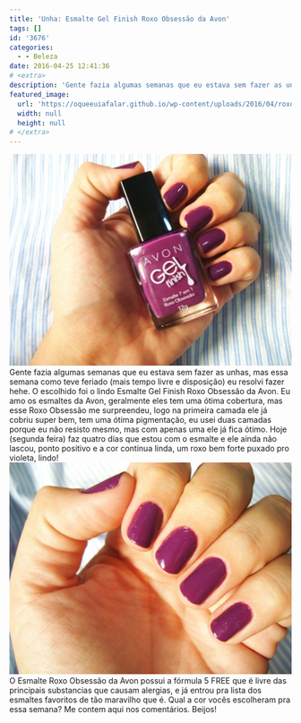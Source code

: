 ```yaml
---
title: 'Unha: Esmalte Gel Finish Roxo Obsessão da Avon'
tags: []
id: '3676'
categories:
  - - Beleza
date: 2016-04-25 12:41:36
# <extra>
description: 'Gente fazia algumas semanas que eu estava sem fazer as unhas, mas essa semana como teve feriado (mais tempo livre e disposição) eu resolvi fazer hehe. O escolhido foi o lindo Esmalte Gel Finish Roxo Obsessão da Avon. Eu amo os esmaltes da Avon, geralmente eles tem uma ótima cobertura, mas esse Roxo Obsessão me surpreendeu, logo na primeira camada ele já cobriu super bem, tem uma ótima pigmentação, eu usei duas camadas porque eu não resisto mesmo, mas com apenas uma ele já fica ótimo. Hoje (segunda feira) faz quatro dias que estou com o esmalte e ele ainda não lascou, ponto positivo e a cor continua linda, um roxo bem forte puxado pro violeta, lindo! O Esmalte Roxo Obsessão da Avon possui a fórmula 5 FREE que é livre das principais substancias que causam alergias, e já entrou &hellip;'
featured_image: 
  url: 'https://oqueeuiafalar.github.io/wp-content/uploads/2016/04/roxo-obsessao-AVON-1024x768.jpg'
  width: null
  height: null
# </extra>
---
```


[![Esmalte Gel Finish Roxo Obsessão da Avon](/wp-content/uploads/2016/04/roxo-obsessao-AVON-1024x768.jpg)](/wp-content/uploads/2016/04/roxo-obsessao-AVON.jpg) Gente fazia algumas semanas que eu estava sem fazer as unhas, mas essa semana como teve feriado (mais tempo livre e disposição) eu resolvi fazer hehe. O escolhido foi o lindo Esmalte Gel Finish Roxo Obsessão da Avon. Eu amo os esmaltes da Avon, geralmente eles tem uma ótima cobertura, mas esse Roxo Obsessão me surpreendeu, logo na primeira camada ele já cobriu super bem, tem uma ótima pigmentação, eu usei duas camadas porque eu não resisto mesmo, mas com apenas uma ele já fica ótimo. Hoje (segunda feira) faz quatro dias que estou com o esmalte e ele ainda não lascou, ponto positivo e a cor continua linda, um roxo bem forte puxado pro violeta, lindo! [![esmalte gel da avon - roxo obsessão ](/wp-content/uploads/2016/04/esmalte-gel-roxo-obsessao-avon-1024x768.jpg)](/wp-content/uploads/2016/04/esmalte-gel-roxo-obsessao-avon.jpg) O Esmalte Roxo Obsessão da Avon possui a fórmula 5 FREE que é livre das principais substancias que causam alergias, e já entrou pra lista dos esmaltes favoritos de tão maravilho que é. Qual a cor vocês escolheram pra essa semana? Me contem aqui nos comentários. Beijos!
